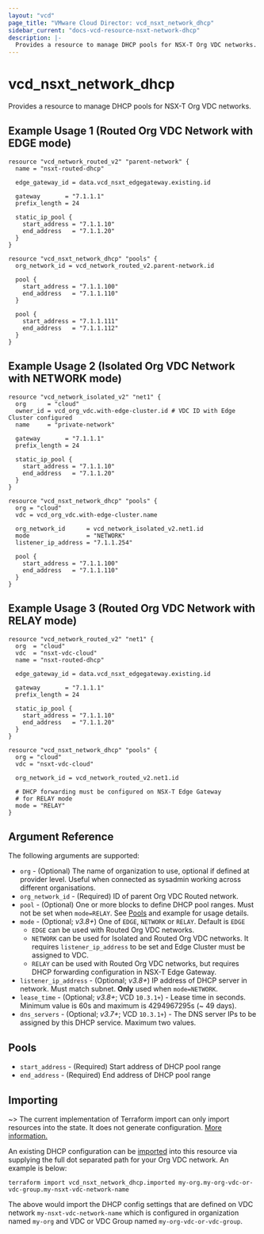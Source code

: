 ```yaml
---
layout: "vcd"
page_title: "VMware Cloud Director: vcd_nsxt_network_dhcp"
sidebar_current: "docs-vcd-resource-nsxt-network-dhcp"
description: |-
  Provides a resource to manage DHCP pools for NSX-T Org VDC networks.
---
```


# vcd\_nsxt\_network\_dhcp

Provides a resource to manage DHCP pools for NSX-T Org VDC networks.

## Example Usage 1 (Routed Org VDC Network with EDGE mode)

```hcl
resource "vcd_network_routed_v2" "parent-network" {
  name = "nsxt-routed-dhcp"

  edge_gateway_id = data.vcd_nsxt_edgegateway.existing.id

  gateway       = "7.1.1.1"
  prefix_length = 24

  static_ip_pool {
    start_address = "7.1.1.10"
    end_address   = "7.1.1.20"
  }
}

resource "vcd_nsxt_network_dhcp" "pools" {
  org_network_id = vcd_network_routed_v2.parent-network.id

  pool {
    start_address = "7.1.1.100"
    end_address   = "7.1.1.110"
  }

  pool {
    start_address = "7.1.1.111"
    end_address   = "7.1.1.112"
  }
}
```

## Example Usage 2 (Isolated Org VDC Network with NETWORK mode)
```hcl
resource "vcd_network_isolated_v2" "net1" {
  org      = "cloud"
  owner_id = vcd_org_vdc.with-edge-cluster.id # VDC ID with Edge Cluster configured
  name     = "private-network"

  gateway       = "7.1.1.1"
  prefix_length = 24

  static_ip_pool {
    start_address = "7.1.1.10"
    end_address   = "7.1.1.20"
  }
}

resource "vcd_nsxt_network_dhcp" "pools" {
  org = "cloud"
  vdc = vcd_org_vdc.with-edge-cluster.name

  org_network_id      = vcd_network_isolated_v2.net1.id
  mode                = "NETWORK"
  listener_ip_address = "7.1.1.254"

  pool {
    start_address = "7.1.1.100"
    end_address   = "7.1.1.110"
  }
}
```

## Example Usage 3 (Routed Org VDC Network with RELAY mode)
```hcl
resource "vcd_network_routed_v2" "net1" {
  org  = "cloud"
  vdc  = "nsxt-vdc-cloud"
  name = "nsxt-routed-dhcp"

  edge_gateway_id = data.vcd_nsxt_edgegateway.existing.id

  gateway       = "7.1.1.1"
  prefix_length = 24

  static_ip_pool {
    start_address = "7.1.1.10"
    end_address   = "7.1.1.20"
  }
}

resource "vcd_nsxt_network_dhcp" "pools" {
  org = "cloud"
  vdc = "nsxt-vdc-cloud"

  org_network_id = vcd_network_routed_v2.net1.id

  # DHCP forwarding must be configured on NSX-T Edge Gateway
  # for RELAY mode
  mode = "RELAY"
}
```

## Argument Reference

The following arguments are supported:

* `org` - (Optional) The name of organization to use, optional if defined at provider level. Useful
  when connected as sysadmin working across different organisations.
* `org_network_id` - (Required) ID of parent Org VDC Routed network.
* `pool` - (Optional) One or more blocks to define DHCP pool ranges. Must not be set when
  `mode=RELAY`. See [Pools](#pools) and example for usage details.
* `mode` - (Optional; *v3.8+*) One of `EDGE`, `NETWORK` or `RELAY`. Default is `EDGE`
  * `EDGE` can be used with Routed Org VDC networks.
  * `NETWORK` can be used for Isolated and Routed Org VDC networks. It requires
    `listener_ip_address` to be set and Edge Cluster must be assigned to VDC. 
  * `RELAY` can be used with Routed Org VDC networks, but requires DHCP forwarding configuration in
    NSX-T Edge Gateway.
* `listener_ip_address` - (Optional; *v3.8+*) IP address of DHCP server in network. Must match
  subnet. **Only** used when `mode=NETWORK`.
* `lease_time` - (Optional; *v3.8+*; VCD `10.3.1+`) - Lease time in seconds. Minimum value is 60s
  and maximum is 4294967295s (~ 49 days).
* `dns_servers` - (Optional; *v3.7+*; VCD `10.3.1+`) - The DNS server IPs to be assigned by this
  DHCP service. Maximum two values. 

## Pools

* `start_address` - (Required) Start address of DHCP pool range
* `end_address` - (Required) End address of DHCP pool range

## Importing

~> The current implementation of Terraform import can only import resources into the state.
It does not generate configuration. [More information.](https://www.terraform.io/docs/import/)

An existing DHCP configuration can be [imported][docs-import] into this resource
via supplying the full dot separated path for your Org VDC network. An example is
below:

[docs-import]: https://www.terraform.io/docs/import/

```
terraform import vcd_nsxt_network_dhcp.imported my-org.my-org-vdc-or-vdc-group.my-nsxt-vdc-network-name
```

The above would import the DHCP config settings that are defined on VDC network
`my-nsxt-vdc-network-name` which is configured in organization named `my-org` and VDC or VDC Group
named `my-org-vdc-or-vdc-group`.
